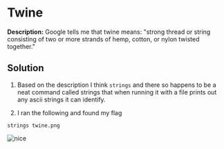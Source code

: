 # Twine
**Description:** Google tells me that twine means: "strong thread or string consisting of two or more strands of hemp, cotton, or nylon twisted together."

## Solution

1. Based on the description I think `strings` and there so happens to be a neat command called strings that when running it with a file prints out any ascii strings it can identify.

1. I ran the following and found my flag
```
strings twine.png
```

![nice](https://media.giphy.com/media/v1.Y2lkPTc5MGI3NjExbjVpbXc2Z2pidG5naXhheTc3NDV5Z2o4ajB3OHhlM2ZkNzRtd3I5NyZlcD12MV9naWZzX3NlYXJjaCZjdD1n/Od0QRnzwRBYmDU3eEO/giphy.gif)